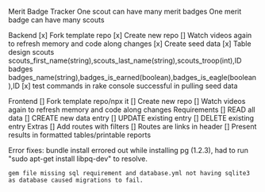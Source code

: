 Merit Badge Tracker
    One scout can have many merit badges
    One merit badge can have many scouts

Backend
	[x] Fork template repo
	[x] Create new repo
    [] Watch videos again to refresh memory and code along changes
	[x] Create seed data
    [x] Table design
        scouts
            scouts_first_name(string),scouts_last_name(string),scouts_troop(int),ID
        badges
            badges_name(string),badges_is_earned(boolean),badges_is_eagle(boolean),ID
    [x] test commands in rake console successful in pulling seed data


Frontend
	[] Fork template repo/npx it
	[] Create new repo
    [] Watch videos again to refresh memory and code along changes
    Requirements
	    [] READ all data
	    [] CREATE new data entry
	    [] UPDATE existing entry
	    [] DELETE existing entry
    Extras
        [] Add routes with filters
		[] Routes are links in header
		[] Present results in formatted tables/printable reports

Error fixes:
    bundle install errored out while installing pg (1.2.3), had to run "sudo apt-get install libpq-dev" to resolve.

    gem file missing sql requirement and database.yml not having sqlite3 as database caused migrations to fail.
